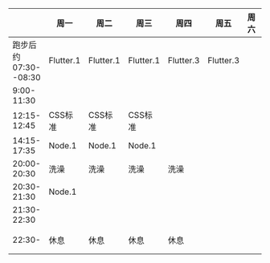 |                  | 周一        | 周二        | 周三        | 周四        | 周五        | 周六  | 周日  |
| ---------------- | --------- | --------- | --------- | --------- | --------- | --- | --- |
| 跑步后约07:30--08:30 | Flutter.1 | Flutter.1 | Flutter.1 | Flutter.3 | Flutter.3 |     |     |
| 9:00-11:30       |           |           |           |           |           |     |     |
| 12:15-12:45      | CSS标准     | CSS标准     | CSS标准     |           |           |     |     |
| 14:15-17:35      | Node.1    | Node.1    | Node.1    |           |           |     |     |
| 20:00-20:30      | 洗澡        | 洗澡        | 洗澡        | 洗澡        |           |     |     |
| 20:30-21:30      | Node.1    |           |           |           |           |     |     |
| 21:30-22:30      |           |           |           |           |           |     |     |
| 22:30-           | 休息        | 休息        | 休息        | 休息        |           |     | 休息  |
